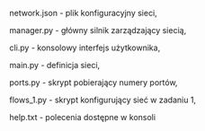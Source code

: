 network.json - plik konfiguracyjny sieci,

manager.py - główny silnik zarządzający siecią,

cli.py - konsolowy interfejs użytkownika,

main.py - definicja sieci,

ports.py - skrypt pobierający numery portów,

flows_1.py - skrypt konfigurujący sieć w zadaniu 1,

help.txt - polecenia dostępne w konsoli